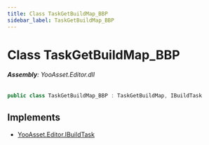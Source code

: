 ```yaml
---
title: Class TaskGetBuildMap_BBP
sidebar_label: TaskGetBuildMap_BBP
---
```

# Class TaskGetBuildMap_BBP


###### **Assembly**: YooAsset.Editor.dll

```csharp title="Declaration"
public class TaskGetBuildMap_BBP : TaskGetBuildMap, IBuildTask
```

## Implements

* [YooAsset.Editor.IBuildTask](../YooAsset.Editor/IBuildTask.md)
